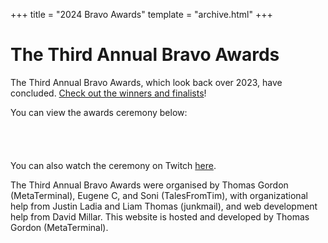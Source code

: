+++
title = "2024 Bravo Awards"
template = "archive.html"
+++

# The Third Annual Bravo Awards

The Third Annual Bravo Awards, which look back over 2023, have concluded. [Check out the winners and finalists](finalists)!


You can view the awards ceremony below:

<script src= "https://player.twitch.tv/js/embed/v1.js"></script>
<div id="twitch" style="text-align: center; padding-top: 20px; padding-bottom: 20px;"></div>
<script type="text/javascript">
var options = {
    width: 854,
    height: 480,
    video: "2028985756",
    // only needed if your site is also embedded on embed.example.com and othersite.example.com
    parent: ["embed.example.com", "othersite.example.com"]
};
var player = new Twitch.Player("twitch", options);
player.setVolume(0.5);
</script>

You can also watch the ceremony on Twitch <a href="https://www.twitch.tv/videos/2028985756">here</a>.

The Third Annual Bravo Awards were organised by Thomas Gordon (MetaTerminal), Eugene C, and Soni (TalesFromTim), 
with organizational help from Justin Ladia and Liam Thomas (junkmail), and web development help from David Millar. 
This website is hosted and developed by Thomas Gordon (MetaTerminal).